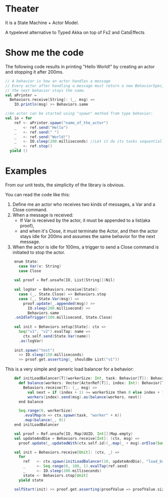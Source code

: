 # Theater
It is a State Machine + Actor Model.

A typelevel alternative to Typed Akka on top of Fs2 and CatsEffects

# Show me the code
The following code results in printing "Hello World!" by creating an actor and stopping it after 200ms.

```scala 3
// A behavior is how an actor handles a message
// Every actor after handling a message must return a new BehaviorSpec, here by using "Behaviors.same"
// the next behavior stays the same.
val aPrinter = 
  Behaviors.receive[String]: (_, msg) =>
    IO.println(msg) >> Behaviors.same

//An actor can be started using "spawn" method from type behavior:
val io = for
    ref <- aPrinter.spawn("name_of_the_actor")
    _   <- ref.send("Hello")
    _   <- ref.send(" ")
    _   <- ref.send("World!")
    _   <- IO.sleep(200.milliseconds) //Let it do its tasks sequentially in private
    _   <- ref.stop()
  yield ()
```

# Examples
From our unit tests, the simplicity of the library is obvious.

You can read the code like this:

1. Define me an actor who receives two kinds of messages, a Var and a Close command.
2. When a message is received:
   - If Var is received by the actor, it must be appended to a list(aka proof),
   - and when it's Close, it must terminate the Actor, and then the actor stays idle for 200ms and assumes the same behavior for the next message.
3. When the actor is idle for 100ms, a trigger to send a Close command is initiated to stop the actor.

```scala 3
    enum State:
      case Var(v: String)
      case Close
    
    val proof = Ref.unsafe[IO, List[String]](Nil)
    
    val logVar = Behaviors.receive[State]:
      case (_, State.Close) => Behaviors.stop
      case (_, State.Var(msg)) =>
        proof.update(_.appended(msg)) >>
          IO.sleep(200.millisecond) >>
          Behaviors.same
    .onIdleTrigger(100.millisecond, State.Close)
    
    val init = Behaviors.setup[State]: ctx =>
      Seq("v1", "v2").evalTap: name =>
        ctx.self.send(State.Var(name))
      .as(logVar)
    
    init.spawn("test")
      >> IO.sleep(150.milliseconds)
      >> proof.get.asserting(_ shouldBe List("v1"))

```

This is a very simple and generic load balancer for a behavior:

```scala 3
    def initLoadBalancer[T](workerSize: Int, task: Behavior[T]): BehaviorSetup[T] = Behaviors.setup[T]: ctx =>
      def balance(workers: Vector[ActorRef[T]], index: Int): Behavior[T] =
        Behaviors.receive[T]: (_, msg) =>
          val next = if (index + 1) >= workerSize then 0 else index + 1
          workers(index).send(msg).as(balance(workers, next))
      end balance

      Seq.range(0, workerSize)
        .evalMap(n => ctx.spawn(task, "worker" + n))
        .map(balance(_, 0))
    end initLoadBalancer

    val proof = Ref.unsafe[IO, Map[UUID, Int]](Map.empty)
    val updateAndDie = Behaviors.receive[Int]: (ctx, msg) =>
      proof.update(_.updatedWith(ctx.self.id)(_.map(_ + msg).orElse(Some(msg)))) >> Behaviors.same

    val init = Behaviors.receive[Unit]: (ctx, _) =>
      for
        ref   <- ctx.spawn(initLoadBalancer(10, updateAndDie), "load_balancer")
        _     <- Seq.range(0, 100, 1).evalTap(ref.send)
        _     <- IO.sleep(200.milliseconds)
        state <- Behaviors.stop[Unit]
      yield state

    selfStart(init) >> proof.get.asserting(proofValue => proofValue.size shouldBe 10)
```
